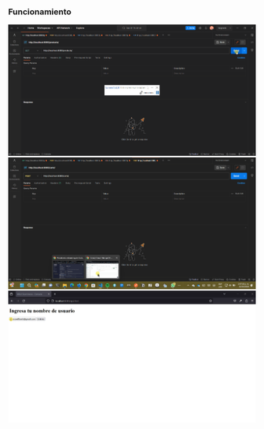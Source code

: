 ### Funcionamiento

![](https://github.com/herrerawilliamh/bk_pi1/blob/main/evidencias/Parte1.gif)
![](https://github.com/herrerawilliamh/bk_pi1/blob/main/evidencias/Parte2.gif)
![](https://github.com/herrerawilliamh/bk_pi1/blob/main/evidencias/Parte3.gif)